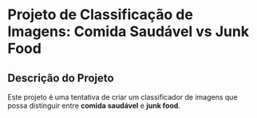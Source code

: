 # Projeto de Classificação de Imagens: Comida Saudável vs Junk Food

## Descrição do Projeto

Este projeto é uma tentativa de criar um classificador de imagens que possa distinguir entre **comida saudável** e **junk food**.